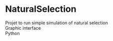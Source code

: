 # NaturalSelection

Projet to run simple simulation of natural selection\
Graphic interface\
Python 

